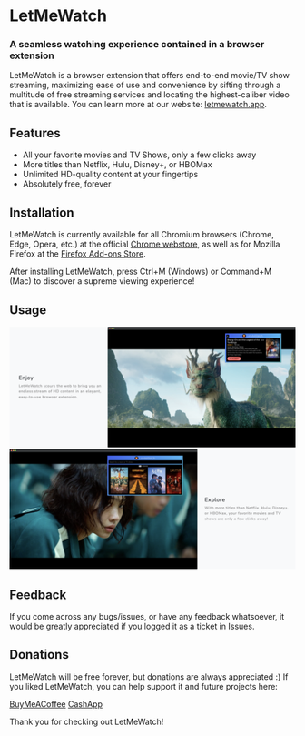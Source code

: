 # LetMeWatch
### A seamless watching experience contained in a browser extension

LetMeWatch is a browser extension that offers end-to-end movie/TV show streaming, maximizing ease of use and convenience by sifting through a multitude of free streaming services and locating the highest-caliber video that is available. You can learn more at our website: [letmewatch.app](https://letmewatch.app).

## Features

* All your favorite movies and TV Shows, only a few clicks away
* More titles than Netflix, Hulu, Disney+, or HBOMax
* Unlimited HD-quality content at your fingertips
* Absolutely free, forever

## Installation

LetMeWatch is currently available for all Chromium browsers (Chrome, Edge, Opera, etc.) at the official [Chrome webstore](https://chrome.google.com/webstore/detail/letmewatch/lalbidfnmdmafompodhbmppbpakipaah), as well as for Mozilla Firefox at the [Firefox Add-ons Store](https://addons.mozilla.org/en-US/firefox/). 

After installing LetMeWatch, press Ctrl+M (Windows) or Command+M (Mac) to discover a supreme viewing experience!

## Usage

![Alt text](/Chrome/images/web_git_sc1.png)
![Alt text](/Chrome/images/web_git_sc2.png)

## Feedback 

If you come across any bugs/issues, or have any feedback whatsoever, it would be greatly appreciated if you logged it as a ticket in Issues. 

## Donations

LetMeWatch will be free forever, but donations are always appreciated :) If you liked LetMeWatch, you can help support it and future projects here:

[BuyMeACoffee](https://www.buymeacoffee.com/AddyCo) [CashApp](https://cash.app/$AddyCo1)

Thank you for checking out LetMeWatch!
